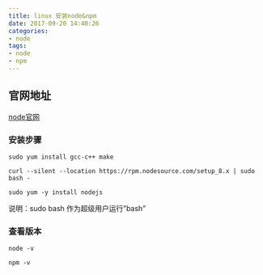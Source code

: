 ```yaml
---
title: linux 安装node&npm
date: 2017-09-20 14:40:26
categories: 
- node
tags: 
- node
- npm
---
```


## 官网地址
[node官网](https://nodejs.org/zh-cn/download/)

### 安装步骤

```shell
sudo yum install gcc-c++ make

curl --silent --location https://rpm.nodesource.com/setup_8.x | sudo bash -

sudo yum -y install nodejs
```

说明：sudo bash 作为超级用户运行”bash”

### 查看版本

``` shell
node -v

npm -v
```

